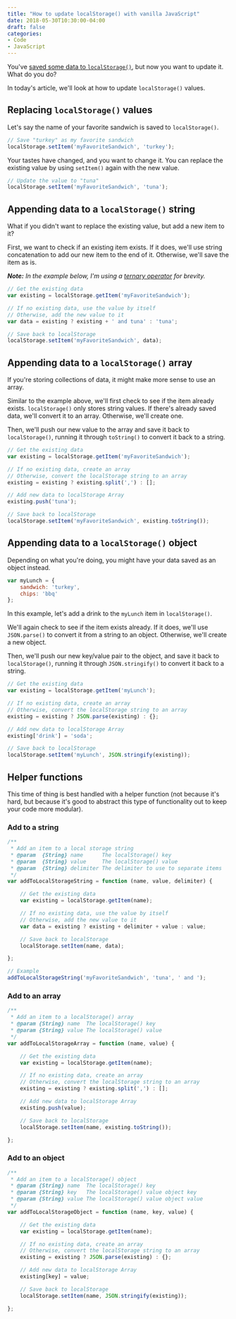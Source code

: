 ```yaml
---
title: "How to update localStorage() with vanilla JavaScript"
date: 2018-05-30T10:30:00-04:00
draft: false
categories:
- Code
- JavaScript
---
```


You've [saved some data to `localStorage()`](/using-localstorage-to-save-user-data-with-vanilla-javascript/), but now you want to update it. What do you do?

In today's article, we'll look at how to update `localStorage()` values.

## Replacing `localStorage()` values

Let's say the name of your favorite sandwich is saved to `localStorage()`.

```js
// Save "turkey" as my favorite sandwich
localStorage.setItem('myFavoriteSandwich', 'turkey');
```

Your tastes have changed, and you want to change it. You can replace the existing value by using `setItem()` again with the new value.

```js
// Update the value to "tuna"
localStorage.setItem('myFavoriteSandwich', 'tuna');
```

## Appending data to a `localStorage()` string

What if you didn't want to replace the existing value, but add a new item to it?

First, we want to check if an existing item exists. If it does, we'll use string concatenation to add our new item to the end of it. Otherwise, we'll save the item as is.

*__Note:__ In the example below, I'm using a [ternary operator](/ternary-operators/) for brevity.*

```js
// Get the existing data
var existing = localStorage.getItem('myFavoriteSandwich');

// If no existing data, use the value by itself
// Otherwise, add the new value to it
var data = existing ? existing + ' and tuna' : 'tuna';

// Save back to localStorage
localStorage.setItem('myFavoriteSandwich', data);
```

## Appending data to a `localStorage()` array

If you're storing collections of data, it might make more sense to use an array.

Similar to the example above, we'll first check to see if the item already exists. `localStorage()` only stores string values. If there's already saved data, we'll convert it to an array. Otherwise, we'll create one.

Then, we'll push our new value to the array and save it back to `localStorage()`, running it through `toString()` to convert it back to a string.

```js
// Get the existing data
var existing = localStorage.getItem('myFavoriteSandwich');

// If no existing data, create an array
// Otherwise, convert the localStorage string to an array
existing = existing ? existing.split(',') : [];

// Add new data to localStorage Array
existing.push('tuna');

// Save back to localStorage
localStorage.setItem('myFavoriteSandwich', existing.toString());
```

## Appending data to a `localStorage()` object

Depending on what you're doing, you might have your data saved as an object instead.

```js
var myLunch = {
	sandwich: 'turkey',
	chips: 'bbq'
};
```

In this example, let's add a drink to the `myLunch` item in `localStorage()`.

We'll again check to see if the item exists already. If it does, we'll use `JSON.parse()` to convert it from a string to an object. Otherwise, we'll create a new object.

Then, we'll push our new key/value pair to the object, and save it back to `localStorage()`, running it through `JSON.stringify()` to convert it back to a string.

```js
// Get the existing data
var existing = localStorage.getItem('myLunch');

// If no existing data, create an array
// Otherwise, convert the localStorage string to an array
existing = existing ? JSON.parse(existing) : {};

// Add new data to localStorage Array
existing['drink'] = 'soda';

// Save back to localStorage
localStorage.setItem('myLunch', JSON.stringify(existing));
```

## Helper functions

This time of thing is best handled with a helper function (not because it's hard, but because it's good to abstract this type of functionality out to keep your code more modular).

### Add to a string

```js
/**
 * Add an item to a local storage string
 * @param  {String} name      The localStorage() key
 * @param  {String} value     The localStorage() value
 * @param  {String} delimiter The delimiter to use to separate items
 */
var addToLocalStorageString = function (name, value, delimiter) {

	// Get the existing data
	var existing = localStorage.getItem(name);

	// If no existing data, use the value by itself
	// Otherwise, add the new value to it
	var data = existing ? existing + delimiter + value : value;

	// Save back to localStorage
	localStorage.setItem(name, data);

};

// Example
addToLocalStorageString('myFavoriteSandwich', 'tuna', ' and ');
```

### Add to an array

```js
/**
 * Add an item to a localStorage() array
 * @param {String} name  The localStorage() key
 * @param {String} value The localStorage() value
 */
var addToLocalStorageArray = function (name, value) {

	// Get the existing data
	var existing = localStorage.getItem(name);

	// If no existing data, create an array
	// Otherwise, convert the localStorage string to an array
	existing = existing ? existing.split(',') : [];

	// Add new data to localStorage Array
	existing.push(value);

	// Save back to localStorage
	localStorage.setItem(name, existing.toString());

};
```

### Add to an object

```js
/**
 * Add an item to a localStorage() object
 * @param {String} name  The localStorage() key
 * @param {String} key   The localStorage() value object key
 * @param {String} value The localStorage() value object value
 */
var addToLocalStorageObject = function (name, key, value) {

	// Get the existing data
	var existing = localStorage.getItem(name);

	// If no existing data, create an array
	// Otherwise, convert the localStorage string to an array
	existing = existing ? JSON.parse(existing) : {};

	// Add new data to localStorage Array
	existing[key] = value;

	// Save back to localStorage
	localStorage.setItem(name, JSON.stringify(existing));

};
```
